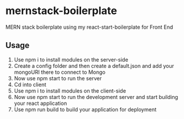 # mernstack-boilerplate
MERN stack boilerplate using my react-start-boilerplate for Front End
## Usage
1. Use npm i to install modules on the server-side
2. Create a config folder and then create a default.json and add your mongoURI there to connect to Mongo
3. Now use npm start to run the server
4. Cd into client
5. Use npm i to install modules on the client-side
6. Now use npm start to run the development server and start building your react application
7. Use npm run build to build your application for deployment
